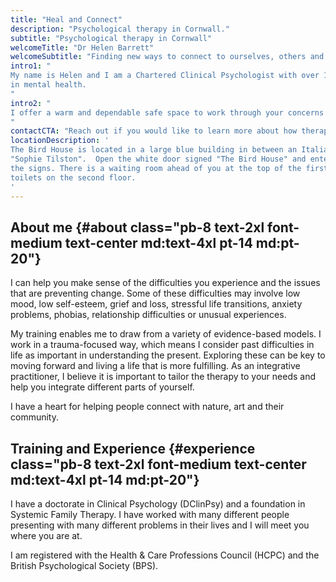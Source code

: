 ```yaml
---
title: "Heal and Connect"
description: "Psychological therapy in Cornwall."
subtitle: "Psychological therapy in Cornwall"
welcomeTitle: "Dr Helen Barrett"
welcomeSubtitle: "Finding new ways to connect to ourselves, others and nature."
intro1: "
My name is Helen and I am a Chartered Clinical Psychologist with over 10 years experience working
in mental health.
"
intro2: "
I offer a warm and dependable safe space to work through your concerns and difficulties.
"
contactCTA: "Reach out if you would like to learn more about how therapy could benefit you."
locationDescription: '
The Bird House is located in a large blue building in between an Italian cafe and a homeware shop
"Sophie Tilston".  Open the white door signed "The Bird House" and enter the alley way and follow
the signs. There is a waiting room ahead of you at the top of the first flight of stairs and
toilets on the second floor.
'
---
```


## About me {#about class="pb-8 text-2xl font-medium text-center md:text-4xl pt-14 md:pt-20"}

I can help you make sense of the difficulties you experience and the issues that are preventing
change. Some of these difficulties may involve low mood, low self-esteem, grief and loss,
stressful life transitions, anxiety problems, phobias, relationship difficulties or unusual
experiences.

My training enables me to draw from a variety of evidence-based models. I work in a trauma-focused
way, which means I consider past difficulties in life as important in understanding the present.
Exploring these can be key to moving forward and living a life that is more fulfilling.  As an
integrative practitioner, I believe it is important to tailor the therapy to your needs and help
you integrate different parts of yourself.

I have a heart for helping people connect with nature, art and their community.

## Training and Experience {#experience class="pb-8 text-2xl font-medium text-center md:text-4xl pt-14 md:pt-20"}

I have a doctorate in Clinical Psychology (DClinPsy) and a foundation in Systemic Family Therapy.
I have worked with many different people presenting with many different problems in their lives
and I will meet you where you are at.

I am registered with the Health & Care Professions Council (HCPC) and the British Psychological
Society (BPS).
